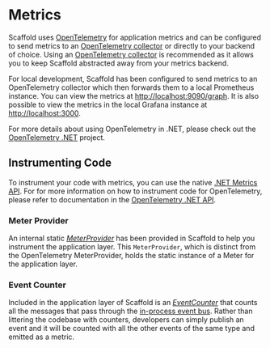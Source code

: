 # Metrics

Scaffold uses [OpenTelemetry](https://opentelemetry.io) for application metrics and can be configured to send metrics to an [OpenTelemetry collector](https://opentelemetry.io/docs/collector/) or directly to your backend of choice. Using an [OpenTelemetry collector](https://opentelemetry.io/docs/collector/) is recommended as it allows you to keep Scaffold abstracted away from your metrics backend.

For local development, Scaffold has been configured to send metrics to an OpenTelemetry collector which then forwards them to a local Prometheus instance. You can view the metrics at <http://localhost:9090/graph>. It is also possible to view the metrics in the local Grafana instance at <http://localhost:3000>.

For more details about using OpenTelemetry in .NET, please check out the [OpenTelemetry .NET](https://github.com/open-telemetry/opentelemetry-dotnet) project.

## Instrumenting Code

To instrument your code with metrics, you can use the native [.NET Metrics API](https://docs.microsoft.com/dotnet/core/diagnostics/metrics). For for more information on how to instrument code for OpenTelemetry, please refer to documentation in the [OpenTelemetry .NET API](https://github.com/open-telemetry/opentelemetry-dotnet/tree/main/src/OpenTelemetry.Api).

### Meter Provider

An internal static [_MeterProvider_](../Sources/Scaffold.Application/Common/Instrumentation/MeterProvider.cs) has been provided in Scaffold to help you instrument the application layer. This `MeterProvider`, which is distinct from the OpenTelemetry MeterProvider, holds the static instance of a Meter for the application layer.

### Event Counter

Included in the application layer of Scaffold is an [_EventCounter_](../Sources/Scaffold.Application/Components/Audit/EventCounter.cs) that counts all the messages that pass through the [in-process event bus](./Architecture.md). Rather than littering the codebase with counters, developers can simply publish an event and it will be counted with all the other events of the same type and emitted as a metric.
